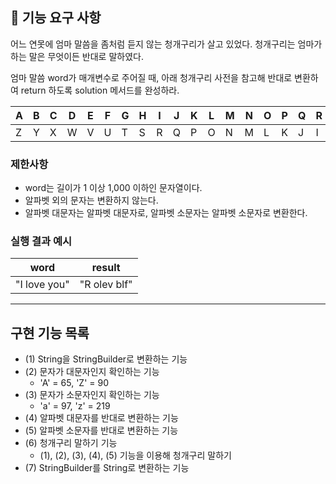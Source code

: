 ## 🚀 기능 요구 사항

어느 연못에 엄마 말씀을 좀처럼 듣지 않는 청개구리가 살고 있었다. 청개구리는 엄마가 하는 말은 무엇이든 반대로 말하였다.

엄마 말씀 word가 매개변수로 주어질 때, 아래 청개구리 사전을 참고해 반대로 변환하여 return 하도록 solution 메서드를 완성하라.

| A | B | C | D | E | F | G | H | I | J | K | L | M | N | O | P | Q | R | S | T | U | V | W | X | Y | Z |
| --- | --- | --- | --- | --- | --- | --- | --- | --- | --- | --- | --- | --- | --- | --- | --- | --- | --- | --- | --- | --- | --- | --- | --- | --- | --- |
| Z | Y | X | W | V | U | T | S | R | Q | P | O | N | M | L | K | J | I | H | G | F | E | D | C | B | A |

### 제한사항

- word는 길이가 1 이상 1,000 이하인 문자열이다.
- 알파벳 외의 문자는 변환하지 않는다.
- 알파벳 대문자는 알파벳 대문자로, 알파벳 소문자는 알파벳 소문자로 변환한다.

### 실행 결과 예시

| word | result |
| --- | --- |
| "I love you" | "R olev blf" |

---

## 구현 기능 목록

- (1) String을 StringBuilder로 변환하는 기능
- (2) 문자가 대문자인지 확인하는 기능
  - 'A' = 65, 'Z' = 90
- (3) 문자가 소문자인지 확인하는 기능
  - 'a' = 97, 'z' = 219
- (4) 알파벳 대문자를 반대로 변환하는 기능
- (5) 알파벳 소문자를 반대로 변환하는 기능
- (6) 청개구리 말하기 기능
  - (1), (2), (3), (4), (5) 기능을 이용해 청개구리 말하기
- (7) StringBuilder를 String로 변환하는 기능
